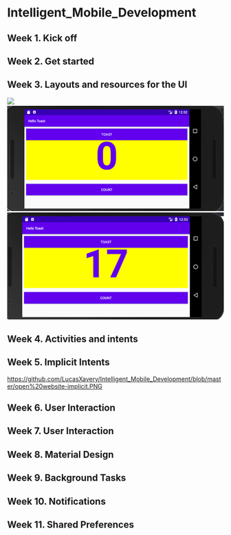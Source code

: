# Intelligent_Mobile_Development
  
  
## Week 1. Kick off


## Week 2. Get started


## Week 3. Layouts and resources for the UI

<img src="https://github.com/LucasXavery/Intelligent_Mobile_Development/blob/HelloToast/hello%20toast.jpgpg" >

<img src="https://github.com/LucasXavery/Intelligent_Mobile_Development/blob/HelloToast/hello%20toast1.jpg" >

<img src="https://github.com/LucasXavery/Intelligent_Mobile_Development/blob/HelloToast/hello%20toast2.jpg" >




## Week 4. Activities and intents


## Week 5. Implicit Intents
https://github.com/LucasXavery/Intelligent_Mobile_Development/blob/master/open%20website-implicit.PNG

## Week 6. User Interaction


## Week 7. User Interaction


## Week 8. Material Design


## Week 9. Background Tasks


## Week 10. Notifications


## Week 11. Shared Preferences
